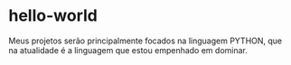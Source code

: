 # hello-world

Meus projetos serão principalmente focados na linguagem PYTHON, que na atualidade é a linguagem que estou empenhado em dominar.
